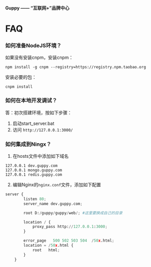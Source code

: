**Guppy —— “互联网+”品牌中心**

# FAQ

### 如何准备NodeJS环境？ ###

如果没有安装cnpm，安装cnpm：
```
npm install -g cnpm --registry=https://registry.npm.taobao.org 
```

安装必要的包：
```
cnpm install
```

### 如何在本地开发调试？ ###

答：初次搭建环境，按如下步骤：
1. 启动start_server.bat
2. 访问 `http://127.0.0.1:3000/`

### 如何集成到Ningx？ ###
1. 在hosts文件中添加如下域名
```
127.0.0.1 dev.guppy.com
127.0.0.1 mongo.guppy.com
127.0.0.1 redis.guppy.com
```
2. 编辑Nginx的`nginx.conf`文件，添加如下配置
```python
server {
        listen 80;
        server_name dev.guppy.com;

        root D:/guppy/guppy/web/; #这里要换成自己的目录

        location / {
            proxy_pass http://127.0.0.1:3000; 
        }

        error_page   500 502 503 504  /50x.html;
        location = /50x.html {
            root   html;
        }
    }
```